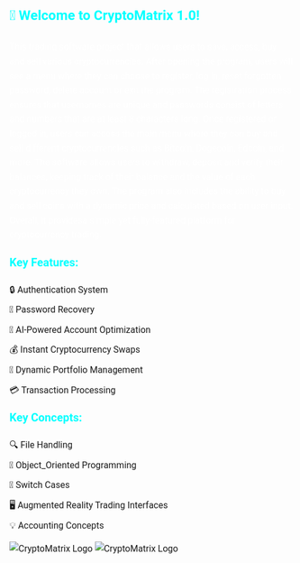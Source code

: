 <div style="font-family: 'Roboto', 'Segoe UI', sans-serif; font-size: 16px; line-height: 1.6;">
  <p style="color: #00FFFF; font-size: 24px; font-weight: bold;">🚀 Welcome to CryptoMatrix 1.0!</p>
  <p style="color: #FFFFFF;">
    This trading software project that allows users to save, access, buy and sell various cryptocurrencies. After opening the program, users will see a menu where they can choose to register, log in, reset forgotten password, delete account or exit the program.   The registration process ensures that usernames are unique and passwords consist of letters and numbers that are at least 8 characters long. Once registered or logged in, users can access the main menu where they can buy and sell different cryptocurrencies such as Bitcoin, Dogecoin, Edcoin, and more.  The software allows users to withdraw, deposit and verify their balances, keeping track of their balance and the value of each cryptocurrency they own. The program also includes the ability to buy and sell coins with a dynamic price and calculated based on user input. Overall, it providesa simple yet fully-featured platform for cryptocurrency trading.
  </p>
  <p style="color: #00FFFF; font-size: 20px; font-weight: bold;">Key Features:</p>
  <ul style="list-style-type: none; padding-left: 0;">
    <li style="margin-bottom: 10px;">🔒 Authentication System</li>
    <li style="margin-bottom: 10px;">🔑 Password Recovery</li>
    <li style="margin-bottom: 10px;">🔨 AI-Powered Account Optimization</li>
    <li style="margin-bottom: 10px;">💰 Instant Cryptocurrency Swaps</li>
    <li style="margin-bottom: 10px;">💼 Dynamic Portfolio Management</li>
    <li style="margin-bottom: 10px;">💳 Transaction Processing</li>
  </ul>
  <p style="color: #00FFFF; font-size: 20px; font-weight: bold;">Key Concepts:</p>
  <ul style="list-style-type: none; padding-left: 0;">
    <li style="margin-bottom: 10px;">🔍 File Handling</li>
    <li style="margin-bottom: 10px;">🤖 Object_Oriented Programming</li>
    <li style="margin-bottom: 10px;">🔧 Switch Cases</li>
    <li style="margin-bottom: 10px;">🖥️ Augmented Reality Trading Interfaces</li>
    <li style="margin-bottom: 10px;">💡 Accounting Concepts</li>
  </ul>
  <img src="https://github.com/AtharIbrahim/Trading_Software_Project/blob/main/Menu1.png" alt="CryptoMatrix Logo" style="max-width: 100%; height: auto;">
  <img src="https://github.com/AtharIbrahim/Trading_Software_Project/blob/main/Menu2.png" alt="CryptoMatrix Logo" style="max-width: 100%; height: auto;">
</div>
